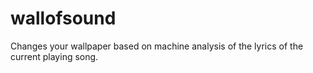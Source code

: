 # wallofsound
Changes your wallpaper based on machine analysis of the lyrics of the current playing song.
